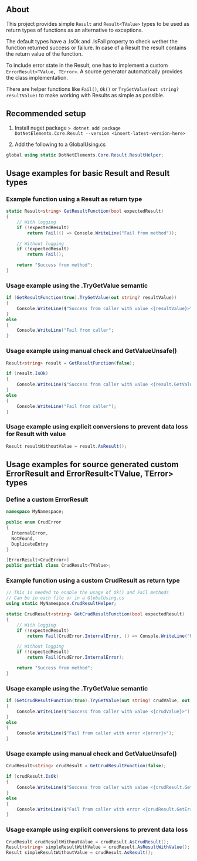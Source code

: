 ## About

This project provides simple `Result` and `Result<TValue>` types to be used as return types of functions as an alternative to exceptions.

The default types have a .IsOk and .IsFail property to check wether the function returned success or failure. In case of a Result<TValue> the result contains the return value of the function.

To include error state in the Result, one has to implement a custom `ErrorResult<TValue, TError>`.
A source generator automatically provides the class implementation.

There are helper functions like `Fail()`, `Ok()` or `TryGetValue(out string? resultValue)` to make working with Results as simple as possible.

## Recommended setup

1. Install nuget package `> dotnet add package DotNetElements.Core.Result --version <insert-latest-version-here>`

2. Add the following to a GlobalUsing.cs
```cs
global using static DotNetElements.Core.Result.ResultHelper;
```

## Usage examples for basic Result and Result<TValue> types

### Example function using a Result as return type
```cs
static Result<string> GetResultFunction(bool expectedResult)
{
    // With logging
    if (!expectedResult)
        return Fail(() => Console.WriteLine("Fail from method"));

    // Without logging
    if (!expectedResult)
        return Fail();

    return "Success from method";
}
```

### Usage example using the .TryGetValue semantic
```cs
if (GetResultFunction(true).TryGetValue(out string? resultValue))
{
    Console.WriteLine($"Success from caller with value <{resultValue}>");
}
else
{
    Console.WriteLine("Fail from caller";
}
```

### Usage example using manual check and GetValueUnsafe()
```cs
Result<string> result = GetResultFunction(false);

if (result.IsOk)
{
    Console.WriteLine($"Success from caller with value <{result.GetValueUnsafe()}>");
}
else
{
    Console.WriteLine("Fail from caller");
}
```

### Usage example using explicit conversions to prevent data loss for Result with value
```cs
Result resultWithoutValue = result.AsResult();
```

## Usage examples for source generated custom ErrorResult<TError> and ErrorResult<TValue, TError> types

### Define a custom ErrorResult
```cs
namespace MyNamespace;

public enum CrudError
{
  InternalError,
  NotFound,
  DuplicateEntry
}

[ErrorResult<CrudError>]
public partial class CrudResult<TValue>;
```

### Example function using a custom CrudResult as return type
```cs
// This is needed to enable the usage of Ok() and Fail methods
// Can be in each file or in a GlobalUsing.cs
using static MyNamespace.CrudResultHelper;

static CrudResult<string> GetCrudResultFunction(bool expectedResult)
{
    // With logging
    if (!expectedResult)
        return Fail(CrudError.InternalError, () => Console.WriteLine("Fail from method"));

    // Without logging
    if (!expectedResult)
        return Fail(CrudError.InternalError);

    return "Success from method";
}
```

### Usage example using the .TryGetValue semantic
```cs
if (GetCrudResultFunction(true).TryGetValue(out string? crudValue, out CrudError? error))
{
    Console.WriteLine($"Success from caller with value <{crudValue}>");
}
else
{
    Console.WriteLine($"Fail from caller with error <{error}>");
}
```

### Usage example using manual check and GetValueUnsafe()
```cs
CrudResult<string> crudResult = GetCrudResultFunction(false);

if (crudResult.IsOk)
{
    Console.WriteLine($"Success from caller with value <{crudResult.GetValueUnsafe()}>");
}
else
{
    Console.WriteLine($"Fail from caller with error <{crudResult.GetErrorUnsafe()}>");
}
```
 
### Usage example using explicit conversions to prevent data loss
```cs
CrudResult crudResultWithoutValue = crudResult.AsCrudResult();
Result<string> simpleResultWithValue = crudResult.AsResultWithValue();
Result simpleResultWithoutValue = crudResult.AsResult();
```